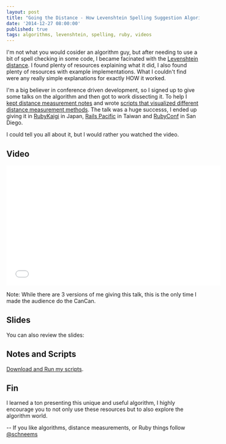 ```yaml
---
layout: post
title: "Going the Distance - How Levenshtein Spelling Suggestion Algorithm Works"
date: '2014-12-27 08:00:00'
published: true
tags: algorithms, levenshtein, spelling, ruby, videos
---
```



I'm not what you would cosider an algorithm guy, but after needing to use a bit of spell checking in some code, I became facinated with the [Levenshtein distance](http://en.wikipedia.org/wiki/Levenshtein_distance). I found plenty of resources explaining what it did, I also found plenty of resources with example implementations. What I couldn't find were any really simple explanations for exactly HOW it worked.

I'm a big believer in conference driven development, so I signed up to give some talks on the algorithm and then got to work dissecting it. To help I
[kept distance measurement notes](https://github.com/schneems/going_the_distance) and wrote [scripts that visualized different distance measurement methods](https://github.com/schneems/going_the_distance/tree/master/lib). The talk was a huge successs, I ended up giving it in [RubyKaigi](http://rubykaigi.org/2014/presentation/S-RichardSchneeman) in Japan, [Rails Pacific](http://railspacific.com/#sessions) in Taiwan and [RubyConf](http://rubyconf.org/program#prop_588) in San Diego.

I could tell you all about it, but I would rather you watched the video.

## Video

<iframe width="560" height="315" src="//www.youtube.com/embed/PcINjHjIllk" frameborder="0" allowfullscreen></iframe>

Note: While there are 3 versions of me giving this talk, this is the only time I made the audience do the CanCan.

## Slides

You can also review the slides:

<script async class="speakerdeck-embed" data-id="5e8cd5f024da01321f5106622b3e4870" data-ratio="1.33333333333333" src="//speakerdeck.com/assets/embed.js"></script>

## Notes and Scripts

[Download and Run my scripts](https://github.com/schneems/going_the_distance).

## Fin

I learned a ton presenting this unique and useful algorithm, I highly encourage you to not only use these resources but to also explore the algorithm world.

--
If you like algorithms, distance measurements, or Ruby things follow [@schneems](https://twitter.com/schneems)
